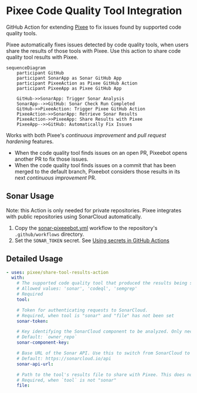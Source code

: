 # Pixee Code Quality Tool Integration

GitHub Action for extending [Pixee](https://pixee.ai/) to fix issues found by
supported code quality tools.

Pixee automatically fixes issues detected by code quality tools, when users
share the results of those tools with Pixee. Use this action to share code
quality tool results with Pixee.

```mermaid
sequenceDiagram
    participant GitHub
    participant SonarApp as Sonar GitHub App
    participant PixeeAction as Pixee GitHub Action
    participant PixeeApp as Pixee GitHub App

    GitHub->>SonarApp: Trigger Sonar Analysis
    SonarApp-->>GitHub: Sonar Check Run Completed
    GitHub->>PixeeAction: Trigger Pixee GitHub Action
    PixeeAction->>SonarApp: Retrieve Sonar Results
    PixeeAction->>PixeeApp: Share Results with Pixee
    PixeeApp-->>GitHub: Automatically Fix Issues
```

Works with both Pixee's _continuous improvement_ and _pull request hardening_
features.

- When the code quality tool finds issues on an open PR, Pixeebot opens another
  PR to fix those issues.
- When the code quality tool finds issues on a commit that has been merged to
  the default branch, Pixeebot considers those results in its next _continuous
  improvement_ PR.

## Sonar Usage

Note: this Action is only needed for private repositories. Pixee integrates with
public repositories using SonarCloud automatically.

1. Copy the [sonar-pixeeebot.yml](./examples/sonar-pixeebot.yml) workflow to the
   repository's `.github/workflows` directory.
1. Set the `SONAR_TOKEN` secret. See
   [Using secrets in GitHub Actions](https://docs.github.com/en/actions/security-guides/using-secrets-in-github-actions)

## Detailed Usage

```yaml
- uses: pixee/share-tool-results-action
  with:
    # The supported code quality tool that produced the results being shared with Pixee.
    # Allowed values: 'sonar', 'codeql', 'semgrep'
    # Required
    tool:

    # Token for authenticating requests to SonarCloud.
    # Required, when tool is "sonar" and "file" has not been set
    sonar-token:

    # Key identifying the SonarCloud component to be analyzed. Only necessary if deviating from SonarCloud's established convention.
    # Default: `owner_repo`
    sonar-component-key:

    # Base URL of the Sonar API. Use this to switch from SonarCloud to SonarQube.
    # Default: https://sonarcloud.io/api
    sonar-api-url:

    # Path to the tool's results file to share with Pixee. This does not apply to SonarCloud integration, because the action retrieves the results directly from SonarCloud.
    # Required, when `tool` is not "sonar"
    file:
```
